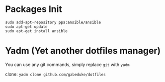 # Packages Init


```
sudo add-apt-repository ppa:ansible/ansible
sudo apt-get update
sudo apt-get install ansible
```

# Yadm (Yet another dotfiles manager)

You can use any git commands, simply replace `git` with `yadm` 

clone:
`yadm clone github.com/gabeduke/dotfiles`
